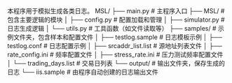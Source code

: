本程序用于模拟生成各类日志。
MSL/
├── main.py                  # 主程序入口
├── MSL/                     # 包含主要逻辑的模块
│   ├── config.py            # 配置加载和管理
│   ├── simulator.py          # 日志生成逻辑
│   └── utils.py             # 工具函数（如文件读取等）
├── samples/                 # 示例文件夹，包含样本和配置文件
│   ├── testlog.sample       # 日志模板示例
│   ├── testlog.conf         # 日志配置示例
│   ├── srcaddr_list.list    # 源地址列表文件
│   ├── rate_config.ini      # 频率配置文件
│   ├── stress_rate.ini      # 压力测试频率配置文件
│   └── trading_days.list    # 交易日列表
└── output/                  # 输出文件夹，保存生成的日志
    └── iis.sample           # 由程序自动创建的日志输出文件
